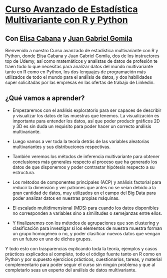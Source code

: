 # [Curso Avanzado de Estadística Multivariante con R y Python](https://www.udemy.com/course/estadistica-multivariante/?couponCode=98D12F7281186CB91904)
## Con [Elisa Cabana](https://www.udemy.com/user/elisa-cabana-garceran-del-vall/) y [Juan Gabriel Gomila](https://www.udemy.com/user/juangabriel2)

Bienvenido a nuestro Curso avanzado de estadística multivariante con R y Python, donde Elisa Cabana y Juan Gabriel Gomila, dos de los instructores top de Udemy, así como matemáticos y analistas de datos de profesión te traen todo lo que necesitas para analizar datos del mundo multivariante tanto en R como en Python, los dos lenguajes de programación más utilizados de todo el mundo para el análisis de datos, y dos habilidades super solicitadas por las empresas en las ofertas de trabajo de Linkedin.


## ¿Qué vamos a aprender?

* Empezaremos con el análisis exploratorio para ser capaces de describir y visualizar los datos de las muestras que tenemos. La visualización es importante para entender los datos, así que poder producir gráficos 2D y 3D es sin duda un requisito para poder hacer un correcto análisis multivariante.

* Luego vamos a ver toda la teoría detrás de las variables aleatorias multivariantes y sus distribuciones respectivas.

* También veremos los métodos de inferencia multivariante para obtener conclusiones más generales respecto al proceso que ha generado los datos de que disponemos y poder contrastar hipótesis respecto a su estructura.

* Los métodos de componentes principales (ACP) y análisis factorial para reducir la dimensión y ver patrones que antes no se veían debido a la gran cantidad de datos, muy utilizados en el campo del Big Data para poder analizar datos en nuestras propias máquinas.

* El escalado multidimensional (MDS) para cuando los datos disponibles no corresponden a variables sino a similitudes o semejanzas entre ellos.

* Y finalizaremos con los métodos de agrupaciones que son clustering y clasificación para investigar si los elementos de nuestra muestra forman un grupo homogéneo o no, y poder clasificar nuevos datos que vengan en un futuro en uno de dichos grupos.

Y todo esto con trasparencias explicando toda la teoría, ejemplos y casos prácticos explicados al completo, todo el código fuente tanto en R como en Python y por supuesto ejercicios prácticos, cuestionarios, tareas, y material complementario para poder seguir el curso sin ningún problema y que al completarlo seas un experto del análisis de datos multivariante.
